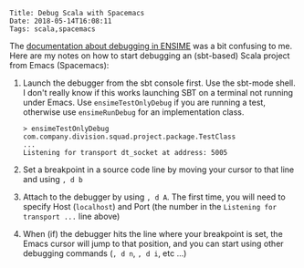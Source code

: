     Title: Debug Scala with Spacemacs
    Date: 2018-05-14T16:08:11
    Tags: scala,spacemacs

The [documentation about debugging in
ENSIME](http://ensime.github.io/editors/emacs/userguide/#debugging) was a bit
confusing to me. Here are my notes on how to start debugging an (sbt-based)
Scala project from Emacs (Spacemacs):

1. Launch the debugger from the sbt console first. Use the sbt-mode shell. I
   don't really know if this works launching SBT on a terminal not running under
   Emacs. Use `ensimeTestOnlyDebug` if you are running a test, otherwise use
   `ensimeRunDebug` for an implementation class.

    ```
    > ensimeTestOnlyDebug com.company.division.squad.project.package.TestClass
    ...
    Listening for transport dt_socket at address: 5005
    ```

2. Set a breakpoint in a source code line by moving your cursor to that line and
   using `, d b`

3. Attach to the debugger by using `, d A`. The first time, you will need to
   specify Host (`localhost`) and Port (the number in the `Listening for
   transport ...` line above)
   
4. When (if) the debugger hits the line where your breakpoint is set, the Emacs
   cursor will jump to that position, and you can start using other debugging
   commands (`, d n`, `, d i`, etc ...)

